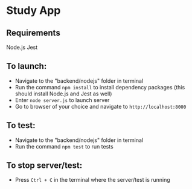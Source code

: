 # Study App

## Requirements
Node.js
Jest

## To launch:
- Navigate to the "backend/nodejs" folder in terminal
- Run the command `npm install` to install dependency packages (this should install Node.js and Jest as well)
- Enter `node server.js` to launch server
- Go to browser of your choice and navigate to `http://localhost:8000`

## To test:
- Navigate to the "backend/nodejs" folder in terminal
- Run the command `npm test` to run tests

## To stop server/test:
- Press `Ctrl + C` in the terminal where the server/test is running
